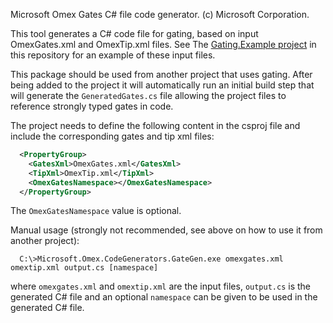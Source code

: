 Microsoft Omex Gates C# file code generator.
(c) Microsoft Corporation.

This tool generates a C# code file for gating, based on input OmexGates.xml and OmexTip.xml files. See The [Gating.Example project](https://github.com/microsoft/Omex/tree/master/src/Gating.Example) in this repository for an example of these input files.

This package should be used from another project that uses gating. After being added to the project it will automatically run an initial build step that will generate the `GeneratedGates.cs` file allowing the project files to reference strongly typed gates in code.

The project needs to define the following content in the csproj file and include the corresponding gates and tip xml files:

```xml
  <PropertyGroup>
    <GatesXml>OmexGates.xml</GatesXml>
    <TipXml>OmexTip.xml</TipXml>
    <OmexGatesNamespace></OmexGatesNamespace>
  </PropertyGroup>
```

The `OmexGatesNamespace` value is optional.

Manual usage (strongly not recommended, see above on how to use it from another project):

```dos
  C:\>Microsoft.Omex.CodeGenerators.GateGen.exe omexgates.xml omextip.xml output.cs [namespace]
```

where `omexgates.xml` and `omextip.xml` are the input files, `output.cs` is the generated C# file and an optional `namespace` can be given to be used in the generated C# file.
